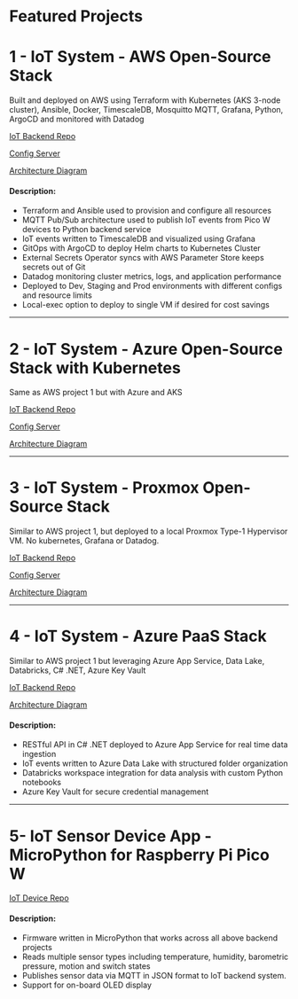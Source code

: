 # Featured Projects

# 1 - IoT System - AWS Open-Source Stack
Built and deployed on AWS using Terraform with Kubernetes (AKS 3-node cluster), Ansible, Docker, TimescaleDB, Mosquitto MQTT, Grafana, Python, ArgoCD and monitored with Datadog

[IoT Backend Repo](https://github.com/nathandiez/iots6_aws_oss)

[Config Server](https://github.com/nathandiez/aws_serveconfig)

[Architecture Diagram](https://github.com/nathandiez/nathandiez/blob/main/architecture5.md)
#### Description:
- Terraform and Ansible used to provision and configure all resources
- MQTT Pub/Sub architecture used to publish IoT events from Pico W devices to Python backend service
- IoT events written to TimescaleDB and visualized using Grafana
- GitOps with ArgoCD to deploy Helm charts to Kubernetes Cluster
- External Secrets Operator syncs with AWS Parameter Store keeps secrets out of Git
- Datadog monitoring cluster metrics, logs, and application performance
- Deployed to Dev, Staging and Prod environments with different configs and resource limits
- Local-exec option to deploy to single VM if desired for cost savings
---

# 2 - IoT System - Azure Open-Source Stack with Kubernetes
Same as AWS project 1 but with Azure and AKS

[IoT Backend Repo](https://github.com/nathandiez/iots6_az_oss)

[Config Server](https://github.com/nathandiez/az_serveconfig)

[Architecture Diagram](https://github.com/nathandiez/nathandiez/blob/main/architecture3.md)

---

# 3 - IoT System - Proxmox Open-Source Stack
Similar to AWS project 1, but deployed to a local Proxmox Type-1 Hypervisor VM.  No kubernetes, Grafana or Datadog.

[IoT Backend Repo](https://github.com/nathandiez/iots6_prox_oss)

[Config Server](https://github.com/nathandiez/prox_serveconfig)
 
[Architecture Diagram](https://github.com/nathandiez/nathandiez/blob/main/architecture2.md)

---

# 4 - IoT System - Azure PaaS Stack
Similar to AWS project 1 but leveraging Azure App Service, Data Lake, Databricks, C# .NET, Azure Key Vault

[IoT Backend Repo](https://github.com/nathandiez/iots6_az_paas)

[Architecture Diagram](https://github.com/nathandiez/nathandiez/blob/main/architecture.md)

#### Description:
- RESTful API in C# .NET deployed to Azure App Service for real time data ingestion
- IoT events written to Azure Data Lake with structured folder organization
- Databricks workspace integration for data analysis with custom Python notebooks
- Azure Key Vault for secure credential management
---

# 5- IoT Sensor Device App - MicroPython for Raspberry Pi Pico W

[IoT Device Repo](https://github.com/nathandiez/picosensor)
#### Description:
- Firmware written in MicroPython that works across all above backend projects
- Reads multiple sensor types including temperature, humidity, barometric pressure, motion and switch states
- Publishes sensor data via MQTT in JSON format to IoT backend system.
- Support for on-board OLED display
